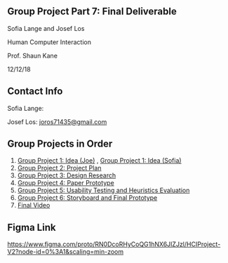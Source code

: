 ## Group Project Part 7: Final Deliverable

Sofia Lange and Josef Los

Human Computer Interaction

Prof. Shaun Kane 

12/12/18

## Contact Info
Sofia Lange: 

Josef Los: joros71435@gmail.com

## Group Projects in Order

1. [Group Project 1: Idea (Joe)](https://github.com/jlos842/HCIProject/blob/master/HCIstuff/GroupProject1%20-%20Project%20Idea.pdf)
   , [Group Project 1: Idea (Sofia)](https://github.com/jlos842/HCIProject/blob/master/HCIstuff/Project%20Proposal%20HCI.pdf)
2. [Group Project 2: Project Plan](https://github.com/jlos842/HCIProject/blob/master/HCIstuff/GroupProject2%20-%20Project%20Plan.pdf)
3. [Group Project 3: Design Research](https://github.com/jlos842/HCIProject/blob/master/HCIstuff/GroupProject3%20-%20Design%20Research.pdf)
4. [Group Project 4: Paper Prototype](https://github.com/jlos842/HCIProject/blob/master/HCIstuff/GroupProject4%20-%20Paper%20Prototype.pdf)
5. [Group Project 5: Usability Testing and Heuristics Evaluation](https://github.com/jlos842/HCIProject/blob/master/HCIstuff/GroupProject5%20-%20Usability-Heuristics.pdf)
6. [Group Project 6: Storyboard and Final Prototype](https://github.com/jlos842/HCIProject/blob/master/HCIstuff/GroupProject6%20-%20Final%20Prototype.pdf)
7. [Final Video](https://youtu.be/P7ERCxT1xUI)

## Figma Link
https://www.figma.com/proto/RN0DcoRHyCoQG1hNX6JIZJzl/HCIProject-V2?node-id=0%3A1&scaling=min-zoom
